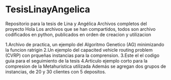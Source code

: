 # TesisLinayAngelica
Repositorio para la tesis de Lina y Angélica
Archivos completos del proyecto
Hola Los archivos que se han compartidos, todos son archivo codificados en python, publicados en orden de creacion y utilizacion

1.Archivo de practica, un ejemplo del Algoritmo Genetico (AG) minimizando la funcion ratrigin
2.Un ejemplo del capacited vehicle routing problem (CVRP) con prqueñas instancias para la comprension.
3.Este el el codigo guia para el seguimiento de la tesis
4.Articulo ejemplo corto para la compresion de la Metahuristica utilizada
Además se agregan dos grupos de instancias, de 20 y 30 clientes con 5 depositos.
